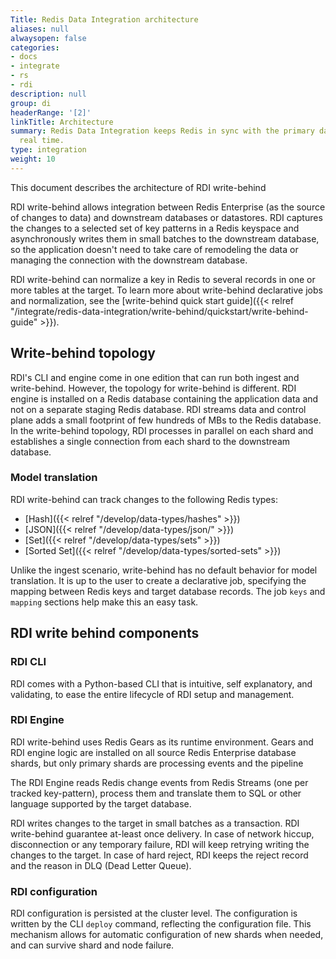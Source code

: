 ```yaml
---
Title: Redis Data Integration architecture
aliases: null
alwaysopen: false
categories:
- docs
- integrate
- rs
- rdi
description: null
group: di
headerRange: '[2]'
linkTitle: Architecture
summary: Redis Data Integration keeps Redis in sync with the primary database in near
  real time.
type: integration
weight: 10
---
```


This document describes the architecture of RDI write-behind

RDI write-behind allows integration between Redis Enterprise (as the source of changes to data) and downstream databases or datastores.
RDI captures the changes to a selected set of key patterns in a Redis keyspace and asynchronously writes them in small batches to the downstream database, so the application doesn't need to take care of remodeling the data or managing the connection with the downstream database.

RDI write-behind can normalize a key in Redis to several records in one or more tables at the target.
To learn more about write-behind declarative jobs and normalization, see the
[write-behind quick start guide]({{< relref "/integrate/redis-data-integration/write-behind/quickstart/write-behind-guide" >}}).

## Write-behind topology

RDI's CLI and engine come in one edition that can run both ingest and write-behind. However, the topology for write-behind is different.
RDI engine is installed on a Redis database containing the application data and not on a separate staging Redis database. RDI streams data and control plane adds a small footprint of few hundreds of MBs to the Redis database. In the write-behind topology, RDI processes in parallel on each shard and establishes a single connection from each shard to the downstream database.

### Model translation

RDI write-behind can track changes to the following Redis types:

- [Hash]({{< relref "/develop/data-types/hashes" >}})
- [JSON]({{< relref "/develop/data-types/json/" >}})
- [Set]({{< relref "/develop/data-types/sets" >}})
- [Sorted Set]({{< relref "/develop/data-types/sorted-sets" >}})

Unlike the ingest scenario, write-behind has no default behavior for model translation. It is up to the user to create a declarative job, specifying the mapping between Redis keys and target database records.
The job `keys` and `mapping` sections help make this an easy task.

## RDI write behind components

### RDI CLI

RDI comes with a Python-based CLI that is intuitive, self explanatory, and validating, to ease the entire lifecycle of RDI setup and management.

### RDI Engine

RDI write-behind uses Redis Gears as its runtime environment. Gears and RDI engine logic are installed on all source Redis Enterprise database shards, but only primary shards are processing events and the pipeline

The RDI Engine reads Redis change events from Redis Streams (one per tracked key-pattern), process them and translate them to SQL or other language supported by the target database.

RDI writes changes to the target in small batches as a transaction. RDI write-behind guarantee at-least once delivery. In case of network hiccup, disconnection or any temporary failure, RDI will keep retrying writing the changes to the target. In case of hard reject, RDI keeps the reject record and the reason in DLQ (Dead Letter Queue).


### RDI configuration

RDI configuration is persisted at the cluster level. The configuration is written by the CLI `deploy` command, reflecting the configuration file. This mechanism allows for automatic configuration of new shards when needed, and can survive shard and node failure.
